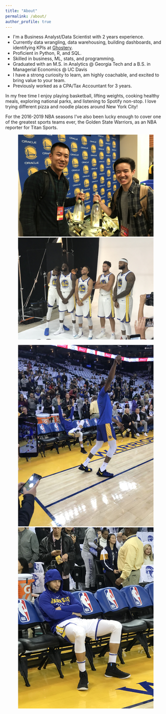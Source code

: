 ```yaml
---
title: "About"
permalink: /about/
author_profile: true
---
```


* I'm a Business Analyst/Data Scientist with 2 years experience.
* Currently data wrangling, data warehousing, building dashboards, and identifying KPIs at [Ghostery](https://www.ghostery.com/).  
* Proficient in Python, R, and SQL. 
* Skilled in business, ML, stats, and programming.  
* Graduated with an M.S. in Analytics @ Georgia Tech and a B.S. in Managerial Economics @ UC Davis
* I have a strong curiosity to learn, am highly coachable, and excited to bring value to your team.
* Previously worked as a CPA/Tax Accountant for 3 years.

In my free time I enjoy playing basketball, lifting weights, cooking healthy meals, exploring national parks, and listening to Spotify non-stop. I love trying different pizza and noodle places around New York City!  

For the 2016-2019 NBA seasons I've also been lucky enough to cover one of the greatest sports teams ever, the Golden State Warriors, as an NBA reporter for Titan Sports.

<figure class="half">
    <a href="../images/me/championship.jpg"><img src="../images/me/championship.jpg"></a>
    <a href="../images/me/squad.jpg"><img src="../images/me/squad.jpg"></a>
</figure>
<figure class="half">
    <a href="../images/me/kdsteph.jpg"><img src="../images/me/kdsteph.jpg"></a>
    <a href="../images/me/curry.jpg"><img src="../images/me/curry.jpg"></a>
</figure>
